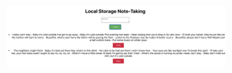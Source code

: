 ![alt text](https://github.com/SoniaDumitru/practice-local-storage/blob/master/Screen%20Shot%202020-12-17%20at%202.13.01%20PM.png)
